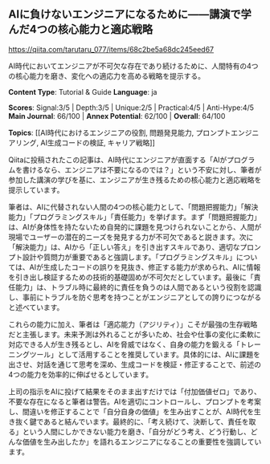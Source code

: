 ## AIに負けないエンジニアになるために――講演で学んだ4つの核心能力と適応戦略

https://qiita.com/tarutaru_077/items/68c2be5a68dc245eed67

AI時代においてエンジニアが不可欠な存在であり続けるために、人間特有の4つの核心能力を磨き、変化への適応力を高める戦略を提示する。

**Content Type**: Tutorial & Guide
**Language**: ja

**Scores**: Signal:3/5 | Depth:3/5 | Unique:2/5 | Practical:4/5 | Anti-Hype:4/5
**Main Journal**: 66/100 | **Annex Potential**: 62/100 | **Overall**: 64/100

**Topics**: [[AI時代におけるエンジニアの役割, 問題発見能力, プロンプトエンジニアリング, AI生成コードの検証, キャリア戦略]]

Qiitaに投稿されたこの記事は、AI時代にエンジニアが直面する「AIがプログラムを書けるなら、エンジニアは不要になるのでは？」という不安に対し、筆者が参加した講演の学びを基に、エンジニアが生き残るための核心能力と適応戦略を提示しています。

筆者は、AIに代替されない人間の4つの核心能力として、「問題把握能力」「解決能力」「プログラミングスキル」「責任能力」を挙げます。まず「問題把握能力」は、AIが身体性を持たないため自発的に課題を見つけられないことから、人間が現場でユーザーの潜在的ニーズを発見する力が不可欠であると説きます。次に「解決能力」は、AIから「正しい答え」を引き出すスキルであり、適切なプロンプト設計や質問力が重要であると強調します。「プログラミングスキル」については、AIが生成したコードの誤りを見抜き、修正する能力が求められ、AIに情報を引き出し検証するための技術的基礎固めが不可欠だとしています。最後に「責任能力」は、トラブル時に最終的に責任を負うのは人間であるという役割を認識し、事前にトラブルを防ぐ思考を持つことがエンジニアとしての誇りにつながると述べています。

これらの能力に加え、筆者は「適応能力（アジリティ）」こそが最強の生存戦略だと主張します。未来予測は外れることが多いため、社会や仕事の変化に柔軟に対応できる人が生き残るとし、AIを脅威ではなく、自身の能力を鍛える「トレーニングツール」として活用することを推奨しています。具体的には、AIに課題を出させ、対話を通じて思考を深め、生成コードを検証・修正することで、前述の4つの能力を効率的に伸ばせるとしています。

上司の指示をAIに投げて結果をそのまま出すだけでは「付加価値ゼロ」であり、不要な存在になると筆者は警告。AIを適切にコントロールし、プロンプトを考案し、間違いを修正することで「自分自身の価値」を生み出すことが、AI時代を生き抜く鍵であると結んでいます。最終的に、「考え続けて、決断して、責任を取る」という人間にしかできない能力を磨き、「自分がどう考え、どう行動し、どんな価値を生み出したか」を語れるエンジニアになることの重要性を強調しています。